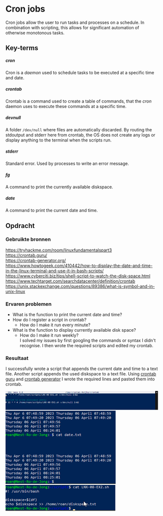 # Cron jobs
Cron jobs allow the user to run tasks and processes on a schedule. In combination with scripting, this allows for significant automation of otherwise monotonous tasks. 

## Key-terms
##### cron
Cron is a *daemon* used to schedule tasks to be executed at a specific time and date.

##### crontab
Crontab is a command used to create a table of commands, that the *cron* daemon uses to execute these commands at a specific time.

##### devnull
A folder `/dev/null` where files are automatically discarded. By routing the stdoutput and stderr here from crontab, the OS does not create any logs or display anything to the terminal when the scripts run.

##### stderr
Standard error. Used by processes to write an error message.

##### fg
A command to print the currently available diskspace.

##### date
A command to print the current date and time.

## Opdracht
### Gebruikte bronnen
https://tryhackme.com/room/linuxfundamentalspart3  
https://crontab.guru/  
https://crontab-generator.org/  
https://www.howtogeek.com/410442/how-to-display-the-date-and-time-in-the-linux-terminal-and-use-it-in-bash-scripts/  
https://www.cyberciti.biz/tips/shell-script-to-watch-the-disk-space.html  
https://www.techtarget.com/searchdatacenter/definition/crontab  
https://unix.stackexchange.com/questions/89386/what-is-symbol-and-in-unix-linux

### Ervaren problemen
* What is the function to print the current date and time?
* How do I register a script in crontab?
	* How do I make it run every minute?
* What is the function to display currently available disk space?
	* How do I make it run weekly?  
I solved my issues by first googling the commands or syntax I didn't recognise. I then wrote the required scripts and edited my crontab.

### Resultaat
I successfully wrote a script that appends the current date and time to a text file. Another script appends the used diskspace to a text file. Using [crontab guru](https://crontab.guru) and [crontab generator](https://crontab-generator.org) I wrote the required lines and pasted them into crontab.

![screenshot showing my crontab](../../00_includes/LNX-08_screenshot1.png)  
![screenshot showing the date and time printing successfully](../../00_includes/LNX-08_screenshot2.png)  
![screenshot showing my diskspace script](../../00_includes/LNX-08_screenshot3.png)
